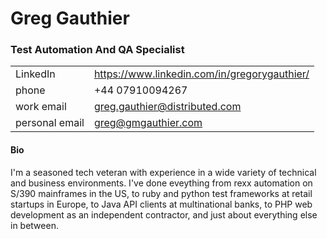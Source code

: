 # Greg Gauthier

### Test Automation And QA Specialist

|         |         |                     
| :----------- | :-------------- | 
| LinkedIn | https://www.linkedin.com/in/gregorygauthier/ |
| phone | +44 07910094267 | 
| work email  | greg.gauthier@distributed.com | 
| personal email | greg@gmgauthier.com |

#### Bio

I'm a seasoned tech veteran with experience in a wide variety of technical and business environments. I've done eveything from rexx automation on S/390 mainframes in the US, to ruby and python test frameworks at retail startups in Europe, to Java API clients at multinational banks, to PHP web development as an independent contractor, and just about everything else in between. 
